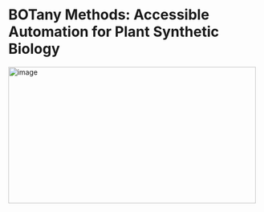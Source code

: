 # BOTany Methods: Accessible Automation for Plant Synthetic Biology
<img width="493" height="272" alt="image" src="https://github.com/user-attachments/assets/d0e08b7c-4cab-4fd0-90af-30a92bc57914" />
